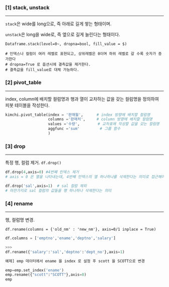 ### [1] stack, unstack

---

`stack`은 wide를  long으로, 즉 아래로 길게 쌓는 형태이며.

`unstack`은 long을 wide로, 즉 옆으로 길게 늘린다는 형태이다.

`Dataframe.stack(level=0~, dropna=bool, fill_value = $)` 



```
# 인덱스나 컬럼이 여러 레벨로 표현되고, 상위레벨은 0이며 하위 레벨로 갈 수록 숫자가 증가한다
# dropna=True 로 옵션시에 결측값을 제거한다.
# 결측값을 fill_value로 대체 가능하다.
```



### [2] pivot_table

---

index, column에 배치할 컬럼명과 행과 열이 교차하는 값을 갖는 컬럼명을 정의하여 피봇 테이블을 작성한다.

```python
kimchi.pivot_table(index = '판매월',      # index 방향에 배치할 컬럼명
                   columns ='판매처',     # column 방향에 배치할 컬럼명
                   values ='수량',        # 교차표에 작성할 값을 갖는 컬럼명
                   aggfunc ='sum'         # 그룹 함수
                   )
```





### [3] drop

---

특정 행, 컬럼 제거. `df.drop()`

```python
df.drop(4,axis=0) #4번째 인덱스 제거
# axis = 0 은 열을 나타내는데, 4번째 인덱스의 열 하나하나를 삭제한다는 의미로 접근해야 한다.

df.drop('sal',axis=1)  # sal 컬럼 제외
# 마찬가지로 sal 컬럼의 값들을 행 하나하나 삭제한다는 의미
```





### [4] rename

---

행, 컬럼명 변경.

 `df.rename(columns = {'old_nm' : 'new_nm'}, axis=0/1 inplace = True)`

```python
df.columns = ['emptno','ename','deptno','salary']

>>>
df.rename({'salary':'sal','deptno':'dept_no'},axis=1)

예제] emp 데이터에서 ename 을 index 로 설정 후 scott 을 SCOTT으로 변경

emp=emp.set_index('ename')
emp.rename({"scott":"SCOTT"},axis=0)
emp

```